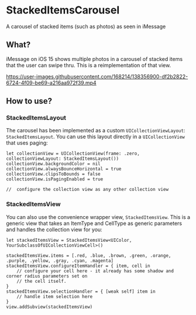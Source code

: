 # StackedItemsCarousel
A carousel of stacked items (such as photos) as seen in iMessage


## What?

iMessage on iOS 15 shows multiple photos in a carousel of stacked items that the user can swipe thru. This is a reimplementation of that view.



https://user-images.githubusercontent.com/168214/138356900-df2b2822-6724-4f09-be69-a216aa972f39.mp4



## How to use?

### StackedItemsLayout

The carousel has been implemented as a custom `UICollectionViewLayout`: `StackedItemsLayout`. You can use this layout directly in a `UICollectionView` that uses paging:

```
let collectionView = UICollectionView(frame: .zero, collectionViewLayout: StackedItemsLayout())
collectionView.backgroundColor = nil
collectionView.alwaysBounceHorizontal = true
collectionView.clipsToBounds = false
collectionView.isPagingEnabled = true

//  configure the collection view as any other collection view 
```

 

### StackedItemsView

You can also use the convenience wrapper view, `StackedItemsView`. This is a generic view that takes an ItemType and CellType as generic parameters and handles the collection view for you:

```
let stackedItemsView = StackedItemsView<UIColor, YourSubclassOfUICollectionViewCell>()

stackedItemsView.items = [.red, .blue, .brown, .green, .orange, .purple, .yellow, .gray, .cyan, .magenta]
stackedItemsView.configureItemHandler = { item, cell in
	// configure your cell here - it already has some shadow and corner radius parameters set on
	// the cell itself.
}
stackedItemsView.selectionHandler = { [weak self] item in
	// handle item selection here
}
view.addSubview(stackedItemsView)
```
